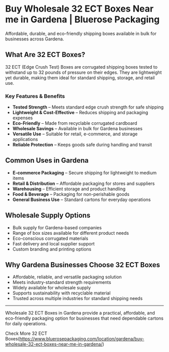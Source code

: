 # Buy Wholesale 32 ECT Boxes Near me in Gardena | Bluerose Packaging 

Affordable, durable, and eco-friendly shipping boxes available in bulk for businesses across Gardena.

## What Are 32 ECT Boxes?

32 ECT (Edge Crush Test) Boxes are corrugated shipping boxes tested to withstand up to 32 pounds of pressure on their edges. They are lightweight yet durable, making them ideal for standard shipping, storage, and retail use.  

### Key Features & Benefits

- **Tested Strength** – Meets standard edge crush strength for safe shipping  
- **Lightweight & Cost-Effective** – Reduces shipping and packaging expenses  
- **Eco-Friendly** – Made from recyclable corrugated cardboard  
- **Wholesale Savings** – Available in bulk for Gardena businesses  
- **Versatile Use** – Suitable for retail, e-commerce, and storage applications  
- **Reliable Protection** – Keeps goods safe during handling and transit  

## Common Uses in Gardena

- **E-commerce Packaging** – Secure shipping for lightweight to medium items  
- **Retail & Distribution** – Affordable packaging for stores and suppliers  
- **Warehousing** – Efficient storage and product handling  
- **Food & Beverage** – Packaging for non-perishable goods  
- **General Business Use** – Standard cartons for everyday operations  

## Wholesale Supply Options

- Bulk supply for Gardena-based companies  
- Range of box sizes available for different product needs  
- Eco-conscious corrugated materials  
- Fast delivery and local supplier support  
- Custom branding and printing options  

## Why Gardena Businesses Choose 32 ECT Boxes

- Affordable, reliable, and versatile packaging solution  
- Meets industry-standard strength requirements  
- Widely available for wholesale supply  
- Supports sustainability with recyclable material  
- Trusted across multiple industries for standard shipping needs  

---

Wholesale 32 ECT Boxes in Gardena provide a practical, affordable, and eco-friendly packaging option for businesses that need dependable cartons for daily operations.  

Check More 32 ECT Boxes(https://www.bluerosepackaging.com/location/gardena/buy-wholesale-32-ect-boxes-near-me-in-gardena/)
